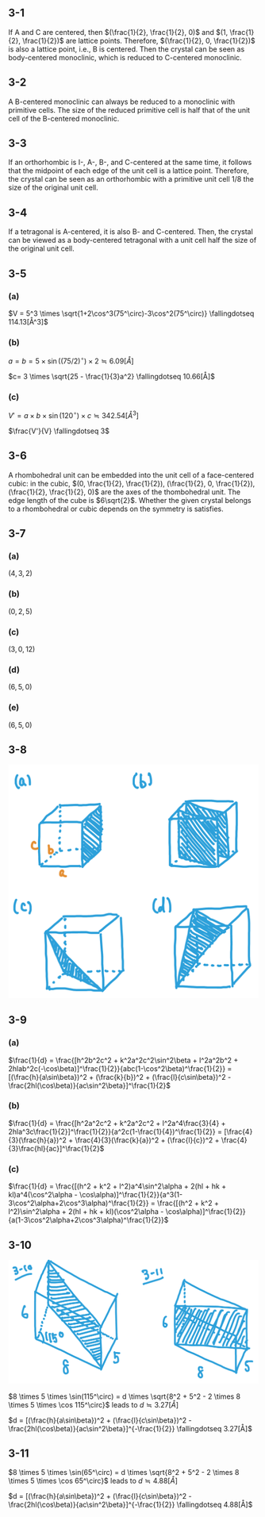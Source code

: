 ## 3-1
If A and C are centered, then $(\frac{1}{2}, \frac{1}{2}, 0)$ and $(1, \frac{1}{2}, \frac{1}{2})$ are lattice points. 
Therefore, $(\frac{1}{2}, 0, \frac{1}{2})$ is also a lattice point, i.e., B is centered.
Then the crystal can be seen as body-centered monoclinic, which is reduced to C-centered monoclinic.

## 3-2
A B-centered monoclinic can always be reduced to a monoclinic with primitive cells.
The size of the reduced primitive cell is half that of the unit cell of the B-centered monoclinic.

## 3-3
If an orthorhombic is I-, A-, B-, and C-centered at the same time, it follows that the midpoint of each edge of the unit cell is a lattice point.
Therefore, the crystal can be seen as an orthorhombic with a primitive unit cell 1/8 the size of the original unit cell.

## 3-4
If a tetragonal is A-centered, it is also B- and C-centered.
Then, the crystal can be viewed as a body-centered tetragonal with a unit cell half the size of the original unit cell.

## 3-5
### (a)
$V = 5^3 \times \sqrt{1+2\cos^3(75^\circ)-3\cos^2(75^\circ)} \fallingdotseq 114.13[Å^3]$

### (b)
$a = b = 5 \times \sin((75/2)^\circ) \times 2 \fallingdotseq 6.09[Å]$

$c= 3 \times \sqrt{25 - \frac{1}{3}a^2} \fallingdotseq 10.66[Å]$

### (c)
$V' = a \times b \times \sin(120^\circ) \times c \fallingdotseq 342.54[Å^3]$

$\frac{V'}{V} \fallingdotseq 3$

## 3-6
A rhombohedral unit can be embedded into the unit cell of a face-centered cubic:
in the cubic, $(0, \frac{1}{2}, \frac{1}{2}), (\frac{1}{2}, 0, \frac{1}{2}), (\frac{1}{2}, \frac{1}{2}, 0)$ are the axes of the thombohedral unit.
The edge length of the cube is $6\sqrt{2}$.
Whether the given crystal belongs to a rhombohedral or cubic depends on the symmetry is satisfies.

## 3-7
### (a)
$(4, 3, 2)$

### (b)
$(0, 2, 5)$

### (c)
$(3, 0, 12)$

### (d)
$(6, 5, 0)$

### (e)
$(6, 5, 0)$

## 3-8
![Ex 3-8](figures/3-8.png)

## 3-9
### (a)
$\frac{1}{d} = \frac{[h^2b^2c^2 + k^2a^2c^2\sin^2\beta + l^2a^2b^2 + 2hlab^2c(-\cos\beta)]^\frac{1}{2}}{abc(1-\cos^2\beta)^\frac{1}{2}} = [(\frac{h}{a\sin\beta})^2 + (\frac{k}{b})^2 + (\frac{l}{c\sin\beta})^2 - \frac{2hl(\cos\beta)}{ac\sin^2\beta}]^\frac{1}{2}$

### (b)
$\frac{1}{d} = \frac{[h^2a^2c^2 + k^2a^2c^2 + l^2a^4\frac{3}{4} + 2hla^3c\frac{1}{2}]^\frac{1}{2}}{a^2c(1-\frac{1}{4})^\frac{1}{2}} = [\frac{4}{3}(\frac{h}{a})^2 + \frac{4}{3}(\frac{k}{a})^2 + (\frac{l}{c})^2 + \frac{4}{3}\frac{hl}{ac}]^\frac{1}{2}$

### (c)
$\frac{1}{d} = \frac{[(h^2 + k^2 + l^2)a^4\sin^2\alpha + 2(hl + hk + kl)a^4(\cos^2\alpha - \cos\alpha)]^\frac{1}{2}}{a^3(1-3\cos^2\alpha+2\cos^3\alpha)^\frac{1}{2}} = \frac{[(h^2 + k^2 + l^2)\sin^2\alpha + 2(hl + hk + kl)(\cos^2\alpha - \cos\alpha)]^\frac{1}{2}}{a(1-3\cos^2\alpha+2\cos^3\alpha)^\frac{1}{2}}$

## 3-10
![Ex 3-10, 3-11](figures/3-10-11.png)

$8 \times 5 \times \sin(115^\circ) = d \times \sqrt{8^2 + 5^2 - 2 \times 8 \times 5 \times \cos 115^\circ}$ leads to $d \fallingdotseq 3.27[Å]$

$d = [(\frac{h}{a\sin\beta})^2 + (\frac{l}{c\sin\beta})^2 - \frac{2hl(\cos\beta)}{ac\sin^2\beta}]^{-\frac{1}{2}} \fallingdotseq 3.27[Å]$

## 3-11
$8 \times 5 \times \sin(65^\circ) = d \times \sqrt{8^2 + 5^2 - 2 \times 8 \times 5 \times \cos 65^\circ}$ leads to $d \fallingdotseq 4.88[Å]$

$d = [(\frac{h}{a\sin\beta})^2 + (\frac{l}{c\sin\beta})^2 - \frac{2hl(\cos\beta)}{ac\sin^2\beta}]^{-\frac{1}{2}} \fallingdotseq 4.88[Å]$
